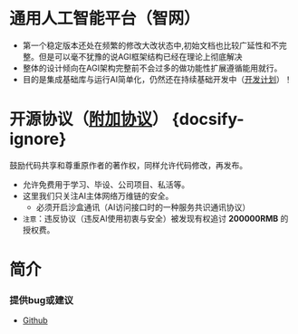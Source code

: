 
# 通用人工智能平台（智网） 
- 第一个稳定版本还处在频繁的修改大改状态中,初始文档也比较广延性和不完整。但是可以毫不犹豫的说AGI框架结构已经在理论上彻底解决
- 整体的设计倾向在AGI架构完整前不会过多的做功能性扩展遵循能用就行。
- 目的是集成基础库与运行AI简单化，仍然还在持续基础开发中（[开发计划]()）！

# 开源协议（[附加协议](LICENSE-zh.md)） {docsify-ignore}
鼓励代码共享和尊重原作者的著作权，同样允许代码修改，再发布。
   * 允许免费用于学习、毕设、公司项目、私活等。
   * 这里我们只关注AI主体网络万维链的安全。
     - 必须开启沙盒通讯（AI访问接口时的一种服务共识通讯协议）
   * `注意`：违反协议（违反AI使用初衷与安全）被发现有权追讨 **200000RMB** 的授权费。
                       
# 简介










### 提供bug或建议
- [Github](https://github.com/zhongjiezhe10101/Spring-Cloud-AI/issues)


                                                                                                                                                                                                                                              
                            
